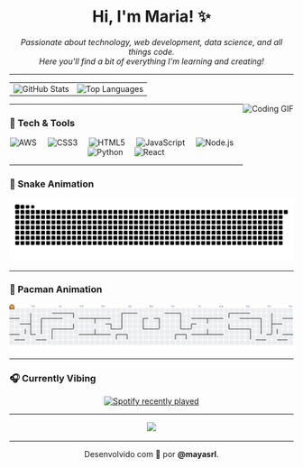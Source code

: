 <h1 align="center">Hi, I'm Maria! ✨</h1>

<p align="center">
  <em>
    Passionate about technology, web development, data science, and all things code. <br>
    Here you'll find a bit of everything I'm learning and creating!
  </em>
</p>

---
<div align="center">
  <table>
    <tr>
      <td>
        <img 
             src="https://github-readme-stats.vercel.app/api?username=mayasrl&hide_title=false&hide_rank=false&show_icons=true&include_all_commits=true&count_private=true&disable_animations=false&theme=dracula&locale=en&hide_border=false" 
             height="150" 
             alt="GitHub Stats" 
        />
      </td>
      <td>
        <img 
             src="https://github-readme-stats.vercel.app/api/top-langs?username=mayasrl&locale=en&hide_title=false&layout=compact&card_width=320&langs_count=5&theme=dracula&hide_border=false" 
             height="150" 
             alt="Top Languages" 
        />
      </td>
    </tr>
  </table>
</div>
<img 
     align="right" 
     height="150" 
     src="https://i.pinimg.com/originals/6f/b9/74/6fb9743af1895e492bb759e5b42ee4d3.gif" 
     alt="Coding GIF" 
/>

---

### 🔧 Tech & Tools

<div align="center">
  <img src="https://cdn.jsdelivr.net/gh/devicons/devicon/icons/amazonwebservices/amazonwebservices-plain-wordmark.svg" height="30" alt="AWS" />
  <img width="12" />
  <img src="https://cdn.jsdelivr.net/gh/devicons/devicon/icons/css3/css3-original.svg" height="30" alt="CSS3" />
  <img width="12" />
  <img src="https://cdn.jsdelivr.net/gh/devicons/devicon/icons/html5/html5-original.svg" height="30" alt="HTML5" />
  <img width="12" />
  <img src="https://cdn.jsdelivr.net/gh/devicons/devicon/icons/javascript/javascript-original.svg" height="30" alt="JavaScript" />
  <img width="12" />
  <img src="https://cdn.jsdelivr.net/gh/devicons/devicon/icons/nodejs/nodejs-original.svg" height="30" alt="Node.js" />
  <img width="12" />
  <img src="https://cdn.jsdelivr.net/gh/devicons/devicon/icons/python/python-original.svg" height="30" alt="Python" />
  <img width="12" />
  <img src="https://cdn.jsdelivr.net/gh/devicons/devicon/icons/react/react-original.svg" height="30" alt="React" />
</div>

---

### 🐍 Snake Animation

<div align="center">
  <picture>
    <source media="(prefers-color-scheme: dark)" srcset="https://raw.githubusercontent.com/mayasrl/mayasrl/output/snake-dark.svg">
    <img src="https://raw.githubusercontent.com/mayasrl/mayasrl/output/snake.svg" alt="Snake animation" />
  </picture>
</div>

---

### 👾 Pacman Animation

<div align="center">
  <picture>
    <source media="(prefers-color-scheme: dark)" srcset="https://raw.githubusercontent.com/mayasrl/mayasrl/output/pacman-contribution-graph-dark.svg">
    <img src="https://raw.githubusercontent.com/mayasrl/mayasrl/output/pacman-contribution-graph.svg" alt="Pac‑Man animation" />
  </picture>
</div>

---

### 🎧 Currently Vibing

<div align="center">
  <a href="https://open.spotify.com/user/3q3cyjzor214es8zh4dy2kaue" target="_blank">
    <img src="https://spotify-recently-played-readme.vercel.app/api?user=3q3cyjzor214es8zh4dy2kaue&count=5" alt="Spotify recently played"  />
  </a>
</div>

---

<div align="center">
  <img src="https://visitor-badge.laobi.icu/badge?page_id=mayasrl.mayasrl&"  />
</div>

---

<p align="center">
  Desenvolvido com 💛 por <strong>@mayasrl</strong>.
</p>
